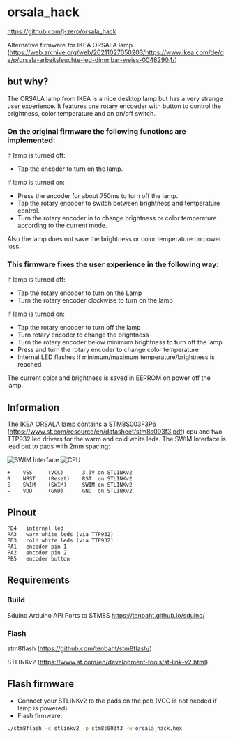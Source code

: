 # orsala_hack
https://github.com/j-zero/orsala_hack

Alternative firmware for IKEA ORSALA lamp (https://web.archive.org/web/20211027050203/https://www.ikea.com/de/de/p/orsala-arbeitsleuchte-led-dimmbar-weiss-00482904/)

## but why?
The ORSALA lamp from IKEA is a nice desktop lamp but has a very strange user experience. It features one rotary encoeder with button to control the brightness, color temperature and an on/off switch.

### On the original firmware the following functions are implemented:

If lamp is turned off: 
 * Tap the encoder to turn on the lamp.

If lamp is turned on:
 * Press the encoder for about 750ms to turn off the lamp.
 * Tap the rotary encoder to switch between brightness and temperature control.
 * Turn the rotary encoder in to change brightness or color temperature according to the current mode.

Also the lamp does not save the brightness or color temperature on power loss.

### This firmware fixes the user experience in the following way:

If lamp is turned off: 
 * Tap the rotary encoder to turn on the Lamp
 * Turn the rotary encoder clockwise to turn on the lamp
 
If lamp is turned on:
 * Tap the rotary encoder to turn off the lamp
 * Turn rotary encoder to change the brightness
 * Turn the rotary encoder below minimum brightness to turn off the lamp
 * Press and turn the rotary encoder to change color temperature
 * Internal LED flashes if minimum/maximum temperature/brightness is reached

The current color and brightness is saved in EEPROM on power off the lamp.

## Information
The IKEA ORSALA lamp contains a STM8S003F3P6 (https://www.st.com/resource/en/datasheet/stm8s003f3.pdf) cpu and two TTP932 led drivers for the warm and cold white leds.
The SWIM Interface is lead out to pads with 2mm spacing:

![SWIM Interface](https://datenpir.at/images/orsala_hack/SWIM_Interface.jpg)
![CPU](https://datenpir.at/images/orsala_hack/CPU.jpg)

```
+    VSS     (VCC)      3.3V on STLINKv2
R    NRST    (Reset)    RST  on STLINKv2
S    SWIM    (SWIM)     SWIM on STLINKv2
-    VDD     (GND)      GND  on STLINKv2
```

## Pinout

```
PD4   internal led
PA3   warm white leds (via TTP932)
PD3   cold white leds (via TTP932)
PA1   encoder pin 1
PA2   encoder pin 2
PB5   encoder button
```

## Requirements
### Build
Sduino Arduino API Ports to STM8S https://tenbaht.github.io/sduino/

### Flash
stm8flash (https://github.com/tenbaht/stm8flash/)

STLINKv2 (https://www.st.com/en/development-tools/st-link-v2.html)

## Flash firmware

* Connect your STLINKv2 to the pads on the pcb (VCC is not needed if lamp is powered)
* Flash firmware:
```bash
./stm8flash -c stlinkv2 -p stm8s003f3 -w orsala_hack.hex
```
